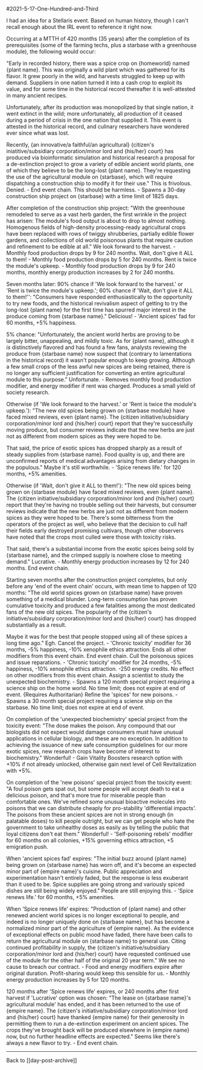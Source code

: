 #2021-5-17-One-Hundred-and-Third

I had an idea for a Stellaris event.  Based on human history, though I can't recall enough about the IRL event to reference it right now.

Occurring at a MTTH of 420 months (35 years) after the completion of its prerequisites (some of the farming techs, plus a starbase with a greenhouse module), the following would occur:

"Early in recorded history, there was a spice crop on {homeworld} named {plant name}.  This was originally a wild plant which was gathered for its flavor.  It grew poorly in the wild, and harvests struggled to keep up with demand.  Suppliers in one nation turned it into a cash crop to exploit its value, and for some time in the historical record thereafter it is well-attested in many ancient recipes.

Unfortunately, after its production was monopolized by that single nation, it went extinct in the wild; more unfortunately, all production of it ceased during a period of crisis in the one nation that supplied it.  This event is attested in the historical record, and culinary researchers have wondered ever since what was lost.

Recently, {an innovative/a faithful/an agricultural} {citizen's iniatitive/subsidiary corporation/minor lord and {his/her} court} has produced via bioinformatic simulation and historical research a proposal for a de-extinction project to grow a variety of edible ancient world plants, one of which they believe to be the long-lost {plant name}.  They're requesting the use of the agricultural module on {starbase}, which will require dispatching a construction ship to modify it for their use."
This is frivolous.  Denied.  - End event chain.
This should be harmless.  - Spawns a 30-day construction ship project on {starbase} with a time limit of 1825 days.

After completion of the construction ship project:
"With the greenhouse remodeled to serve as a vast herb garden, the first wrinkle in the project has arisen:  The module's food output is about to drop to almost nothing.  Homogenous fields of high-density processing-ready agricultural crops have been replaced with rows of twiggy shrubberies, partially edible flower gardens, and collections of old world poisonous plants that require caution and refinement to be edible at all."
We look forward to the harvest.  - Monthly food production drops by 9 for 240 months.
Wait, don't give it ALL to them! - Monthly food production drops by 5 for 240 months.
Rent is twice the module's upkeep.  - Monthly food production drops by 9 for 240 months, monthly energy production increases by 2 for 240 months.

Seven months later:
90% chance if 'We look forward to the harvest.' or 'Rent is twice the module's upkeep.'; 60% chance if 'Wait, don't give it ALL to them!'':
"Consumers have responded enthusiastically to the opportunity to try new foods, and the historical revivalism aspect of getting to try the long-lost {plant name} for the first time has spurred major interest in the produce coming from {starbase name}."
Delicious!  - 'Ancient spices' fad for 60 months, +5% happiness.

5% chance:
"Unfortunately, the ancient world herbs are proving to be largely bitter, unappealing, and mildly toxic.  As for {plant name}, although it *is* distinctively flavored and has found a few fans, analysts reviewing the produce from {starbase name} now suspect that (contrary to lamentations in the historical record) it wasn't popular enough to keep growing.  Although a few small crops of the less awful new spices are being retained, there is no longer any sufficient justification for converting an entire agricultural module to this purpose."
Unfortunate.  - Removes monthly food production modifier, and energy modifier if rent was charged.  Produces a small yield of society research.

Otherwise (if 'We look forward to the harvest.' or 'Rent is twice the module's upkeep.'):
"The new old spices being grown on {starbase module} have faced mixed reviews, even {plant name}.  The {citizen initiative/subsidiary corporation/minor lord and {his/her} court} report that they're successfully moving produce, but consumer reviews indicate that the new herbs are just not as different from modern spices as they were hoped to be.

That said, the price of exotic spices has dropped sharply as a result of steady supplies from {starbase name}.  Food quality is up, and there are unconfirmed reports of medical advantages arising from dietary changes in the populous."
Maybe it's still worthwhile.  - 'Spice renews life.' for 120 months, +5% amenities.

Otherwise (if 'Wait, don't give it ALL to them!'):
"The new old spices being grown on {starbase module} have faced mixed reviews, even {plant name}.  The {citizen initiative/subsidiary corporation/minor lord and {his/her} court} report that they're having no trouble selling out their harvests, but consumer reviews indicate that the new herbs are just not as different from modern spices as they were hoped to be.  There's some bitterness from the operators of the project as well, who believe that the decision to cull half their fields early destroyed promising cultivars, though other observers have noted that the crops most culled were those with toxicity risks.

That said, there's a substantial income from the exotic spices being sold by {starbase name}, and the crimped supply is nowhere close to meeting demand."
Lucrative.  - Monthly energy production increases by 12 for 240 months.  End event chain.

Starting seven months after the construction project completes, but only before any 'end of the event chain' occurs, with mean time to happen of 120 months:
"The old world spices grown on {starbase name} have proven something of a medical blunder.  Long-term consumption has proven cumulative toxicity and produced a few fatalities among the most dedicated fans of the new old spices.  The popularity of the {citizen's initiative/subsidiary corporation/minor lord and {his/her} court} has dropped substantially as a result.

Maybe it was for the best that people stopped using all of these spices a long time ago."
Egh.  Cancel the project. - 'Chronic toxicity' modifier for 36 months, -5% happiness, -10% xenophile ethics attraction.  Ends all other modifiers from this event chain.  End event chain.
Cull the poisonous spices and issue reparations. - 'Chronic toxicity' modifier for 24 months, -5% happiness, -10% xenophile ethics attraction.  -250 energy credits.  No effect on other modifiers from this event chain.
Assign a scientist to study the unexpected biochemistry.  - Spawns a 120 month special project requiring a science ship on the home world.  No time limit; does not expire at end of event.
{Requires Authoritarian}  Refine the 'spices' for new poisons.  - Spawns a 30 month special project requiring a science ship on the starbase.  No time limit; does not expire at end of event.

On completion of the 'unexpected biochemistry' special project from the toxicity event:
"The dose makes the poison.  Any compound that our biologists did not expect would damage consumers must have unusual applications in cellular biology, and these are no exception.  In addition to achieving the issuance of new safe consumption guidelines for our more exotic spices, new research crops have become of interest to biochemistry."
Wonderful! - Gain Vitality Boosters research option with +10% if not already unlocked, otherwise gain next level of Cell Revitalization with +5%.

On completion of the 'new poisons' special project from the toxicity event:
"A foul poison gets spat out, but some people will accept death to eat a delicious poison, and that's more true for miserable people than comfortable ones.  We've refined some unusual bioactive molecules into poisons that we can distribute cheaply for pro-stability 'differential impacts'.  The poisons from these ancient spices are not in strong enough (in palatable doses) to kill people outright, but we can get people who hate the government to take unhealthy doses as easily as by telling the public that loyal citizens don't eat them."
Wonderful! - 'Self-poisoning rebels' modifier for 60 months on all colonies, +15% governing ethics attraction, +5 emigration push.

When 'ancient spices fad' expires:
"The initial buzz around {plant name} being grown on {starbase name} has worn off, and it's become an expected minor part of {empire name}'s cuisine.  Public appreciation and experimentation hasn't entirely faded, but the response is less exuberant than it used to be.  Spice supplies are going strong and variously spiced dishes are still being widely enjoyed."
People are still enjoying this. - 'Spice renews life.' for 60 months, +5% amenities.

When 'Spice renews life' expires:
"Production of {plant name} and other renewed ancient world spices is no longer exceptional to people, and indeed is no longer uniquely done on {starbase name}, but has become a normalized minor part of the agriculture of {empire name}.  As the evidence of exceptional effects on public mood have faded, there have been calls to return the agricultural module on {starbase name} to general use.  Citing continued profitability in supply, the {citizen's initiative/subsidiary corporation/minor lord and {his/her} court} have requested continued use of the module for the other half of the original 20 year term."
We see no cause to breach our contract. - Food and energy modifiers expire after original duration.
Profit-sharing would keep this sensible for us. - Monthly energy production increases by 5 for 120 months.

120 months after 'Spice renews life' expires, or 240 months after first harvest if 'Lucrative' option was chosen:
"The lease on {starbase name}'s agricultural module' has ended, and it has been returned to the use of {empire name}.  The {citizen's initiative/subsidiary corporation/minor lord and {his/her} court} have thanked {empire name} for their generosity in permitting them to run a de-extinction experiment on ancient spices.  The crops they've brought back will be produced elsewhere in {empire name} now, but no further headline effects are expected."
Seems like there's always a new flavor to try. - End event chain.

---
Back to [[day-post-archive]]
